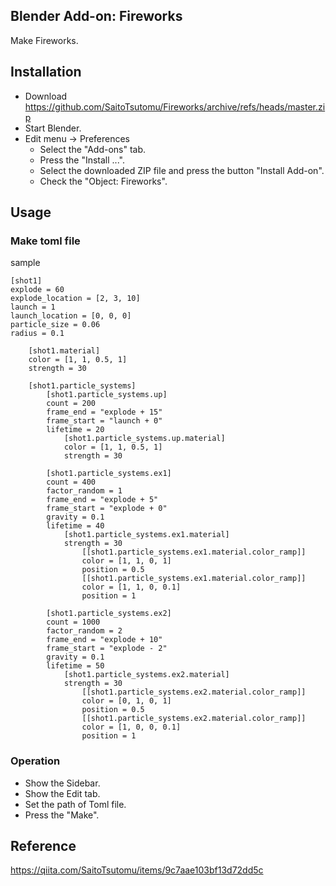 ## Blender Add-on: Fireworks

Make Fireworks.

## Installation

- Download https://github.com/SaitoTsutomu/Fireworks/archive/refs/heads/master.zip
- Start Blender.
- Edit menu -> Preferences
  - Select the "Add-ons" tab.
  - Press the "Install ...".
  - Select the downloaded ZIP file and press the button "Install Add-on".
  - Check the "Object: Fireworks".

## Usage

### Make toml file

sample

```
[shot1]
explode = 60
explode_location = [2, 3, 10]
launch = 1
launch_location = [0, 0, 0]
particle_size = 0.06
radius = 0.1

    [shot1.material]
    color = [1, 1, 0.5, 1]
    strength = 30

    [shot1.particle_systems]
        [shot1.particle_systems.up]
        count = 200
        frame_end = "explode + 15"
        frame_start = "launch + 0"
        lifetime = 20
            [shot1.particle_systems.up.material]
            color = [1, 1, 0.5, 1]
            strength = 30

        [shot1.particle_systems.ex1]
        count = 400
        factor_random = 1
        frame_end = "explode + 5"
        frame_start = "explode + 0"
        gravity = 0.1
        lifetime = 40
            [shot1.particle_systems.ex1.material]
            strength = 30
                [[shot1.particle_systems.ex1.material.color_ramp]]
                color = [1, 1, 0, 1]
                position = 0.5
                [[shot1.particle_systems.ex1.material.color_ramp]]
                color = [1, 1, 0, 0.1]
                position = 1

        [shot1.particle_systems.ex2]
        count = 1000
        factor_random = 2
        frame_end = "explode + 10"
        frame_start = "explode - 2"
        gravity = 0.1
        lifetime = 50
            [shot1.particle_systems.ex2.material]
            strength = 30
                [[shot1.particle_systems.ex2.material.color_ramp]]
                color = [0, 1, 0, 1]
                position = 0.5
                [[shot1.particle_systems.ex2.material.color_ramp]]
                color = [1, 0, 0, 0.1]
                position = 1
```

### Operation

- Show the Sidebar.
- Show the Edit tab.
- Set the path of Toml file.
- Press the "Make".

## Reference

https://qiita.com/SaitoTsutomu/items/9c7aae103bf13d72dd5c
